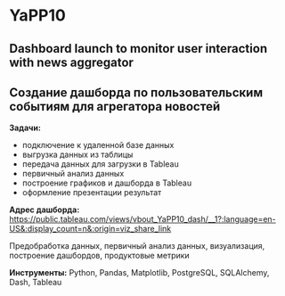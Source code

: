 # YaPP10
## Dashboard launch to monitor user interaction with news aggregator

## Создание дашборда по пользовательским событиям для агрегатора новостей

**Задачи:**
* подключение к удаленной базе данных
* выгрузка данных из таблицы
* передача данных для загрузки в Tableau
* первичный анализ данных
* построение графиков и дашборда в Tableau
* оформление презентации результат

**Адрес дашборда:** https://public.tableau.com/views/vbout_YaPP10_dash/__1?:language=en-US&:display_count=n&:origin=viz_share_link

Предобработка данных, первичный анализ данных, визуализация, построение дашбордов, продуктовые метрики

**Инструменты:** Python, Pandas, Matplotlib, PostgreSQL, SQLAlchemy, Dash, Tableau
